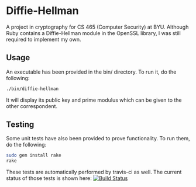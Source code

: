 # Diffie-Hellman

A project in cryptography for CS 465 (Computer Security) at BYU. Although Ruby contains a Diffie-Hellman module in the OpenSSL library, I was still required to implement my own.

## Usage
An executable has been provided in the bin/ directory. To run it, do the following:
```bash
./bin/diffie-hellman
```
It will display its public key and prime modulus which can be given to the other correspondent.

## Testing
Some unit tests have also been provided to prove functionality. To run them, do the following:
```bash
sudo gem install rake
rake
```
These tests are automatically performed by travis-ci as well. The current status of those tests is shown here: [![Build Status](https://travis-ci.org/mcrossen/diffiehellman.svg?branch=master)](https://travis-ci.org/mcrossen/diffiehellman)

